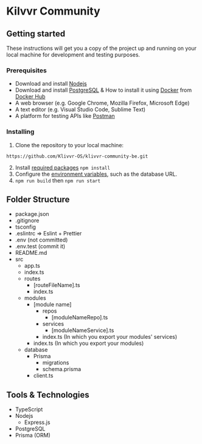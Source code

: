 # Kilvvr Community

## Getting started

These instructions will get you a copy of the project up and running on your local machine for development and testing purposes.

### Prerequisites

- Download and install [Nodejs](https://nodejs.org/en)
- Download and install [PostgreSQL](https://www.postgresql.org/download/) & How to install it using [Docker](https://www.docker.com/) from [Docker Hub](https://hub.docker.com/_/postgres)
- A web browser (e.g. Google Chrome, Mozilla Firefox, Microsoft Edge)
- A text editor (e.g. Visual Studio Code, Sublime Text)
- A platform for testing APIs like [Postman](https://www.postman.com/downloads/)

### Installing

1. Clone the repository to your local machine:

```HTTPS
https://github.com/Klivvr-OS/klivvr-community-be.git
```

2. Install [required packages]() `npm install`
3. Configure the [environment variables](), such as the database URL.
4. `npm run build` then `npm run start`

## Folder Structure

- package.json
- .gitignore
- tsconfig
- .eslintrc => Eslint + Prettier
- .env (not committed)
- .env.test (commit it)
- README.md
- src
  - app.ts
  - index.ts
  - routes
    - [routeFileName].ts
    - index.ts
  - modules
    - [module name]
      - repos
        - [moduleNameRepo].ts
      - services
        - [moduleNameService].ts
      - index.ts (In which you export your modules' services)
    - index.ts (In which you export your modules)
  - database
    - Prisma
      - migrations
      - schema.prisma
    - client.ts

## Tools & Technologies

- TypeScript
- Nodejs
  - Express.js
- PostgreSQL
- Prisma (ORM)
